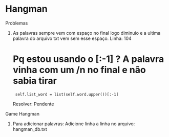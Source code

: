 # Hangman

Problemas

1. As palavras sempre vem com espaço no final logo diminuio e a ultima palavra do arquivo txt vem sem esse espaço.
    Linha: 104

     # Pq estou usando o [:-1] ? A palavra vinha com um /n no final e não sabia tirar
        self.list_word = list(self.word.upper())[:-1]

    Resolver: Pendente


Game Hangman

1. Para adicionar palavras: 
  Adicione linha a linha no arquivo: hangman_db.txt
  
  

